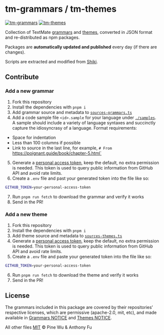# tm-grammars / tm-themes

[![tm-grammars](https://img.shields.io/npm/v/tm-grammars?label=tm-grammars&labelColor=080f12&color=1fa669)](https://www.npmjs.com/package/tm-grammars)
[![tm-themes](https://img.shields.io/npm/v/tm-themes?label=tm-themes&labelColor=080f12&color=1fa669)](https://www.npmjs.com/package/tm-themes)

Collection of TextMate [grammars](./packages/tm-grammars/) and [themes](./packages/tm-themes/), converted in JSON format and re-distributed as npm packages.

Packages are **automatically updated and published** every day (if there are changes).

Scripts are extracted and modified from [Shiki](https://github.com/shikijs/shiki).

## Contribute

### Add a new grammar

1. Fork this repository
2. Install the dependencies with `pnpm i`
3. Add grammar source and metadata to [`sources-grammars.ts`](./sources-grammars.ts)
4. Add a code sample file `<id>.sample` for your language under [`./samples`](./samples). A sample should include a variety of language syntaxes and succinctly capture the idiosyncrasy of a language. Format requirements:
  - Space for indentation
  - Less than 100 columns if possible
  - Link to source in the last line, for example, `# From` https://poignant.guide/book/chapter-5.html`
5. Generate a [personal access token](https://github.com/settings/tokens?type=beta), keep the default, no extra permission is needed. This token is used to query public information from GitHub API and avoid rate limits.
6. Create a `.env` file and past your generated token into the file like so:
```bash
GITHUB_TOKEN=your-personal-access-token
```
7. Run `pnpm run fetch` to download the grammar and verify it works
8. Send in the PR!

### Add a new theme

1. Fork this repository
2. Install the dependencies with `pnpm i`
3. Add theme source and metadata to [`sources-themes.ts`](./sources-themes.ts)
4. Generate a [personal access token](https://github.com/settings/tokens?type=beta), keep the default, no extra permission is needed. This token is used to query public information from GitHub API and avoid rate limits.
5. Create a `.env` file and paste your generated token into the file like so:
```bash
GITHUB_TOKEN=your-personal-access-token
```
6. Run `pnpm run fetch` to download the theme and verify it works
4. Send in the PR!

## License

The grammars included in this package are covered by their repositories’ respective licenses, which are permissive (apache-2.0, mit, etc), and made available in [Grammars NOTICE](./packages/tm-grammars/NOTICE) and [Themes NOTICE](./packages/tm-themes/NOTICE).

All other files [MIT](./LICENSE) © Pine Wu & Anthony Fu
